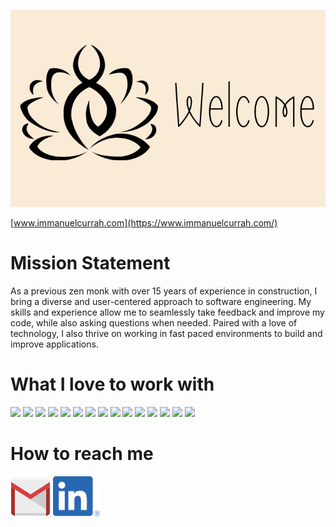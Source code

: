 ![Lime green geometric design. Get in touch to learn more!](./assets/banner.png)

[www.immanuelcurrah.com](https://www.immanuelcurrah.com/)

# Mission Statement

As a previous zen monk with over 15 years of experience in construction, I bring a diverse and user-centered approach to software engineering. My skills and experience allow me to seamlessly take feedback and improve my code, while also asking questions when needed. Paired with a love of technology, I also thrive on working in fast paced environments to build and improve applications.

# What I love to work with

![]()<img src="https://cdn.jsdelivr.net/gh/devicons/devicon/icons/javascript/javascript-original.svg" width="50" />
<img src="https://cdn.jsdelivr.net/gh/devicons/devicon/icons/react/react-original.svg" width="50" />
<img src="https://cdn.jsdelivr.net/gh/devicons/devicon/icons/express/express-original.svg" width="50" />
<img src="https://cdn.jsdelivr.net/gh/devicons/devicon/icons/mongodb/mongodb-original-wordmark.svg" width="50" />
<img src="https://cdn.jsdelivr.net/gh/devicons/devicon/icons/postgresql/postgresql-original.svg" width="50"/>
<img src="https://cdn.jsdelivr.net/gh/devicons/devicon/icons/ruby/ruby-plain-wordmark.svg" width="50" />
<img src="https://cdn.jsdelivr.net/gh/devicons/devicon/icons/rails/rails-plain.svg" width="50" />
<img src="https://cdn.jsdelivr.net/gh/devicons/devicon/icons/css3/css3-original.svg" width="50" />
<img src="https://cdn.jsdelivr.net/gh/devicons/devicon/icons/html5/html5-original.svg" width="50" />
<img src="https://cdn.jsdelivr.net/gh/devicons/devicon/icons/bootstrap/bootstrap-plain.svg" width="50" />
<img src="https://cdn.jsdelivr.net/gh/devicons/devicon/icons/figma/figma-original.svg" width="50" />
<img src="https://cdn.jsdelivr.net/gh/devicons/devicon/icons/nodejs/nodejs-original.svg" width="50" />
<img src="https://cdn.jsdelivr.net/gh/devicons/devicon/icons/npm/npm-original-wordmark.svg" width="50"/>
<img src="https://cdn.jsdelivr.net/gh/devicons/devicon/icons/heroku/heroku-plain.svg" width="50"/>
<img src="https://cdn.jsdelivr.net/gh/devicons/devicon/icons/vscode/vscode-original.svg" width="50" />

# How to reach me

[![Gmail contact badge](./assets/gmail.png)](mailto:immanueli.currah@gmail.com)
<img src="./assets/linkedin.png" width="75" href="https://www.linkedin.com/in/immanuelcurrah/">

<!--
**ImmanuelCurrah/ImmanuelCurrah** is a ✨ _special_ ✨ repository because its `README.md` (this file) appears on your GitHub profile.

Here are some ideas to get you started:

- 🔭 I’m currently working on ...
- 🌱 I’m currently learning ...
- 👯 I’m looking to collaborate on ...
- 🤔 I’m looking for help with ...
- 💬 Ask me about ...
- 📫 How to reach me: ...
- 😄 Pronouns: ...
- ⚡ Fun fact: ...
-->
